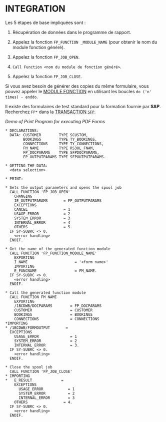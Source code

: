 # **INTEGRATION**

Les 5 étapes de base impliquées sont :

1. Récupération de données dans le programme de rapport.

2. Appelez la fonction `FP_FUNCTION _MODULE_NAME` (pour obtenir le nom du module fonction généré).

3. Appelez la fonction `FP_JOB_OPEN`.

4. `Call Function <nom du module de fonction généré>`.

5. Appelez la fonction `FP_JOB_CLOSE`.

Si vous avez besoin de générer des copies du même formulaire, vous pouvez appeler le [MODULE FONCTION](../13_Fonctions/README.md) en utilisant les boucles `do ('n' times) - enddo`.

Il existe des formulaires de test standard pour la formation fournie par **SAP**. Recherchez `FP*` dans la [TRANSACTION `SFP`]().

_Demo of Print Program for executing PDF Forms_

```JS
* DECLARATIONS:
  DATA: CUSTOMER        TYPE SCUSTOM,
        BOOKINGS        TYPE TY_BOOKINGS,
        CONNECTIONS     TYPE TY_CONNECTIONS,
        FM_NAME         TYPE RS38L_FNAM,
        FP_DOCPARAMS    TYPE SFPDOCPARAMS,
        FP_OUTPUTPARAMS TYPE SFPOUTPUTPARAMS.

* GETTING THE DATA:
  <data selection>

* PRINT:

* Sets the output parameters and opens the spool job
  CALL FUNCTION 'FP_JOB_OPEN'
    CHANGING
    IE_OUTPUTPARAMS       = FP_OUTPUTPARAMS
    EXCEPTIONS
    CANCEL                = 1
    USAGE_ERROR           = 2
    SYSTEM_ERROR          = 3
    INTERNAL_ERROR        = 4
    OTHERS                = 5.
  IF SY-SUBRC <> 0.
    <error handling>
  ENDIF.

* Get the name of the generated function module
  CALL FUNCTION 'FP_FUNCTION_MODULE_NAME'
    EXPORTING
    I_NAME                     = '<form name>'
    IMPORTING
    E_FUNCNAME                 = FM_NAME.
  IF SY-SUBRC <> 0.
    <error handling>
  ENDIF.

* Call the generated function module
  CALL FUNCTION FM_NAME
    EXPORTING
    /1BCDWB/DOCPARAMS        = FP_DOCPARAMS
    CUSTOMER                 = CUSTOMER
    BOOKINGS                 = BOOKINGS
    CONNECTIONS              = CONNECTIONS
*IMPORTING
* /1BCDWB/FORMOUTPUT       =
  EXCEPTIONS
    USAGE_ERROR              = 1
    SYSTEM_ERROR             = 2
    INTERNAL_ERROR           = 3.
  IF SY-SUBRC <> 0.
    <error handling>
  ENDIF.

* Close the spool job
  CALL FUNCTION 'FP_JOB_CLOSE'
* IMPORTING
*   E_RESULT             =
    EXCEPTIONS
      USAGE_ERROR           = 1
      SYSTEM_ERROR          = 2
      INTERNAL_ERROR        = 3
    OTHERS                = 4.
  IF SY-SUBRC <> 0.
    <error handling>
  ENDIF.
```